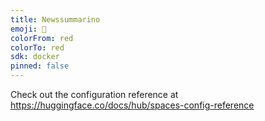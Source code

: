 ```yaml
---
title: Newssummarino
emoji: 🏃
colorFrom: red
colorTo: red
sdk: docker
pinned: false
---
```


Check out the configuration reference at https://huggingface.co/docs/hub/spaces-config-reference
